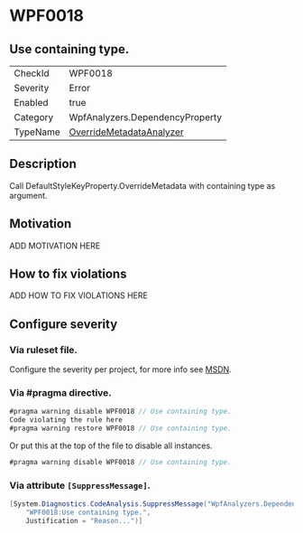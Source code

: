 # WPF0018
## Use containing type.

<!-- start generated table -->
<table>
<tr>
  <td>CheckId</td>
  <td>WPF0018</td>
</tr>
<tr>
  <td>Severity</td>
  <td>Error</td>
</tr>
<tr>
  <td>Enabled</td>
  <td>true</td>
</tr>
<tr>
  <td>Category</td>
  <td>WpfAnalyzers.DependencyProperty</td>
</tr>
<tr>
  <td>TypeName</td>
  <td><a href="https://github.com/DotNetAnalyzers/WpfAnalyzers/blob/master/WpfAnalyzers.Analyzers/NodeAnalyzers/OverrideMetadataAnalyzer.cs">OverrideMetadataAnalyzer</a></td>
</tr>
</table>
<!-- end generated table -->

## Description

Call DefaultStyleKeyProperty.OverrideMetadata with containing type as argument.

## Motivation

ADD MOTIVATION HERE

## How to fix violations

ADD HOW TO FIX VIOLATIONS HERE

<!-- start generated config severity -->
## Configure severity

### Via ruleset file.

Configure the severity per project, for more info see [MSDN](https://msdn.microsoft.com/en-us/library/dd264949.aspx).

### Via #pragma directive.
```C#
#pragma warning disable WPF0018 // Use containing type.
Code violating the rule here
#pragma warning restore WPF0018 // Use containing type.
```

Or put this at the top of the file to disable all instances.
```C#
#pragma warning disable WPF0018 // Use containing type.
```

### Via attribute `[SuppressMessage]`.

```C#
[System.Diagnostics.CodeAnalysis.SuppressMessage("WpfAnalyzers.DependencyProperty", 
    "WPF0018:Use containing type.", 
    Justification = "Reason...")]
```
<!-- end generated config severity -->